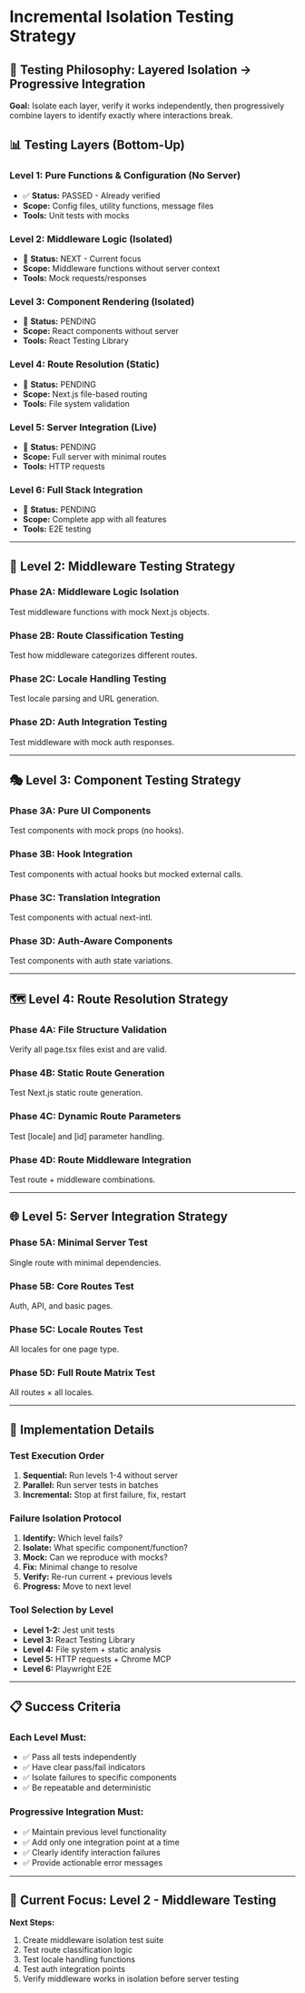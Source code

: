 # Incremental Isolation Testing Strategy

## 🎯 Testing Philosophy: Layered Isolation → Progressive Integration

**Goal:** Isolate each layer, verify it works independently, then progressively combine layers to identify exactly where interactions break.

## 📊 Testing Layers (Bottom-Up)

### Level 1: Pure Functions & Configuration (No Server)
- ✅ **Status:** PASSED - Already verified
- **Scope:** Config files, utility functions, message files
- **Tools:** Unit tests with mocks

### Level 2: Middleware Logic (Isolated)
- 🔄 **Status:** NEXT - Current focus
- **Scope:** Middleware functions without server context
- **Tools:** Mock requests/responses

### Level 3: Component Rendering (Isolated)
- 🔄 **Status:** PENDING
- **Scope:** React components without server
- **Tools:** React Testing Library

### Level 4: Route Resolution (Static)
- 🔄 **Status:** PENDING  
- **Scope:** Next.js file-based routing
- **Tools:** File system validation

### Level 5: Server Integration (Live)
- 🔄 **Status:** PENDING
- **Scope:** Full server with minimal routes
- **Tools:** HTTP requests

### Level 6: Full Stack Integration
- 🔄 **Status:** PENDING
- **Scope:** Complete app with all features
- **Tools:** E2E testing

---

## 🧪 Level 2: Middleware Testing Strategy

### Phase 2A: Middleware Logic Isolation
Test middleware functions with mock Next.js objects.

### Phase 2B: Route Classification Testing  
Test how middleware categorizes different routes.

### Phase 2C: Locale Handling Testing
Test locale parsing and URL generation.

### Phase 2D: Auth Integration Testing
Test middleware with mock auth responses.

---

## 🎭 Level 3: Component Testing Strategy

### Phase 3A: Pure UI Components
Test components with mock props (no hooks).

### Phase 3B: Hook Integration
Test components with actual hooks but mocked external calls.

### Phase 3C: Translation Integration
Test components with actual next-intl.

### Phase 3D: Auth-Aware Components
Test components with auth state variations.

---

## 🗺️ Level 4: Route Resolution Strategy

### Phase 4A: File Structure Validation
Verify all page.tsx files exist and are valid.

### Phase 4B: Static Route Generation
Test Next.js static route generation.

### Phase 4C: Dynamic Route Parameters
Test [locale] and [id] parameter handling.

### Phase 4D: Route Middleware Integration
Test route + middleware combinations.

---

## 🌐 Level 5: Server Integration Strategy

### Phase 5A: Minimal Server Test
Single route with minimal dependencies.

### Phase 5B: Core Routes Test
Auth, API, and basic pages.

### Phase 5C: Locale Routes Test
All locales for one page type.

### Phase 5D: Full Route Matrix Test
All routes × all locales.

---

## 🔧 Implementation Details

### Test Execution Order
1. **Sequential:** Run levels 1-4 without server
2. **Parallel:** Run server tests in batches  
3. **Incremental:** Stop at first failure, fix, restart

### Failure Isolation Protocol
1. **Identify:** Which level fails?
2. **Isolate:** What specific component/function?
3. **Mock:** Can we reproduce with mocks?
4. **Fix:** Minimal change to resolve
5. **Verify:** Re-run current + previous levels
6. **Progress:** Move to next level

### Tool Selection by Level
- **Level 1-2:** Jest unit tests
- **Level 3:** React Testing Library
- **Level 4:** File system + static analysis
- **Level 5:** HTTP requests + Chrome MCP
- **Level 6:** Playwright E2E

---

## 📋 Success Criteria

### Each Level Must:
- ✅ Pass all tests independently
- ✅ Have clear pass/fail indicators
- ✅ Isolate failures to specific components
- ✅ Be repeatable and deterministic

### Progressive Integration Must:
- ✅ Maintain previous level functionality
- ✅ Add only one integration point at a time
- ✅ Clearly identify interaction failures
- ✅ Provide actionable error messages

---

## 🎯 Current Focus: Level 2 - Middleware Testing

**Next Steps:**
1. Create middleware isolation test suite
2. Test route classification logic
3. Test locale handling functions
4. Test auth integration points
5. Verify middleware works in isolation before server testing